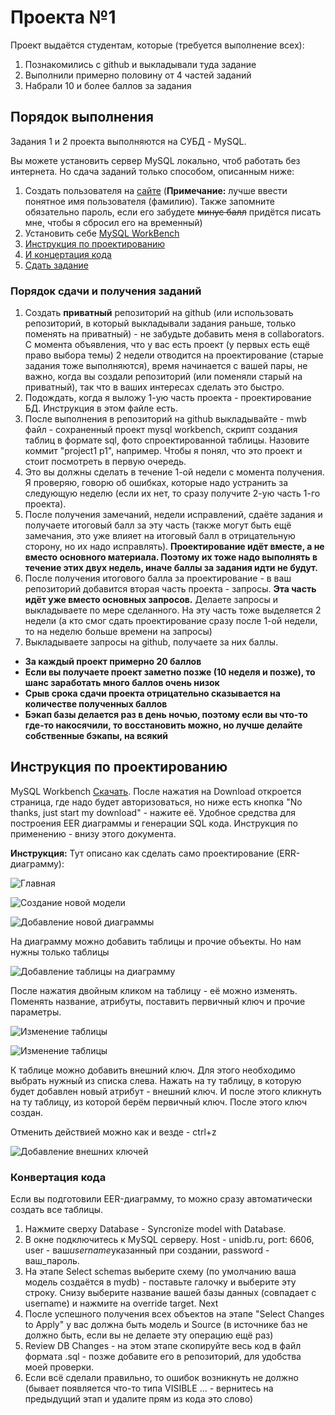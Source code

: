 # Проекта №1

Проект выдаётся студентам, которые (требуется выполнение всех):

1. Познакомились с github и выкладывали туда задание
2. Выполнили примерно половину от 4 частей заданий
3. Набрали 10 и более баллов за задания

## Порядок выполнения

Задания 1 и 2 проекта выполняются на СУБД - MySQL.

Вы можете установить сервер MySQL локально, чтоб работать без интернета. Но сдача заданий только способом, описанным ниже:

1. Создать пользователя на [сайте](https://unidb.ru/#/) (**Примечание:** лучше ввести понятное имя пользователя (фамилию). Также запомните обязательно пароль, если его забудете ~~минус балл~~ придётся писать мне, чтобы я сбросил его на временный)
2. Установить себе [MySQL WorkBench](https://dev.mysql.com/downloads/workbench/)
3. [Инструкция по проектированию](#инструкция-по-проектированию)
4. [И концертация кода](#конвертация-кода)
5. [Сдать задание](#порядок-сдачи-и-получения-заданий)

### Порядок сдачи и получения заданий

1. Создать **приватный** репозиторий на github (или использовать репозиторий, в который выкладывали задания раньше, только поменять на приватный) - не забудьте добавить меня в collaborators. С момента объявления, что у вас есть проект (у первых есть ещё право выбора темы) 2 недели отводится на проектирование (старые задания тоже выполняются), время начинается с вашей пары, не важно, когда вы создали репозиторий (или поменяли старый на приватный), так что в ваших интересах сделать это быстро.
2. Подождать, когда я выложу 1-ую часть проекта - проектирование БД. Инструкция в этом файле есть.
3. После выполнения в репозиторий на github выкладывайте - mwb файл - сохраненный проект mysql workbench, скрипт создания таблиц в формате sql, фото спроектированной таблицы. Назовите коммит "project1 p1", например. Чтобы я понял, что это проект и стоит посмотреть в первую очередь.
4. Это вы должны сделать в течение 1-ой недели с момента получения. Я проверяю, говорю об ошибках, которые надо устранить за следующую неделю (если их нет, то сразу получите 2-ую часть 1-го проекта).
5. После получения замечаний, недели исправлений, сдаёте задания и получаете итоговый балл за эту часть (также могут быть ещё замечания, это уже влияет на итоговый балл в отрицательную сторону, но их надо исправлять). **Проектирование идёт вместе, а не вместо основного материала. Поэтому их тоже надо выполнять в течение этих двух недель, иначе баллы за задания идти не будут.**
6. После получения итогового балла за проектирование - в ваш репозиторий добавится вторая часть проекта - запросы. **Эта часть идёт уже вместо основных запросов.** Делаете запросы и выкладываете по мере сделанного. На эту часть тоже выделяется 2 недели (а кто смог сдать проектирование сразу после 1-ой недели, то на неделю больше времени на запросы)
7. Выкладываете запросы на github, получаете за них баллы.

- **За каждый проект примерно 20 баллов**
- **Если вы получаете проект заметно позже (10 неделя и позже), то шанс заработать много баллов очень низок**
- **Срыв срока сдачи проекта отрицательно сказывается на количестве полученных баллов**
- **Бэкап базы делается раз в день ночью, поэтому если вы что-то где-то накосячили, то восстановить можно, но лучше делайте собственные бэкапы, на всякий**

## Инструкция по проектированию

MySQL Workbench [Скачать](https://dev.mysql.com/downloads/workbench/). После нажатия на Download откроется страница, где надо будет авторизоваться, но ниже есть кнопка "No thanks, just start my download" - нажите её. Удобное средства для построения EER диаграммы и генерации SQL кода. Инструкция по применению - внизу этого документа.

**Инструкция:**
Тут описано как сделать само проектирование (ERR-диаграмму):

![Главная](http://pics.sl/42a/efd/db42a528.png)

![Создание новой модели](http://pics.sl/07f/514/45148768.png)

![Добавление новой диаграммы](http://pics.sl/44b/bf9/83bf9abe.png)

На диаграмму можно добавить таблицы и прочие объекты. Но нам нужны только таблицы

![Добавление таблицы на диаграмму](http://pics.sl/27f/e9d/5b92f37e.png)

После нажатия двойным кликом на таблицу - её можно изменять. Поменять название, атрибуты, поставить первичный ключ и прочие параметры.

![Изменение таблицы](http://pics.sl/5c1/58d/dba21ee7.png)

![Изменение таблицы](http://pics.sl/d74/3aa/ea538b2a.png)

К таблице можно добавить внешний ключ.
Для этого необходимо выбрать нужный из списка слева. Нажать на ту таблицу, в которую будет добавлен новый атрибут - внешний ключ.
И после этого кликнуть на ту таблицу, из которой берём первичный ключ.
После этого ключ создан.

Отменить действией можно как и везде - ctrl+z

![Добавление внешних ключей](http://pics.sl/e6e/e84/5e6e84fc.png)

### Конвертация кода

Если вы подготовили EER-диаграмму, то можно сразу автоматически создать все таблицы.

1. Нажмите сверху Database - Syncronize model with Database.
2. В окне подключитесь к MySQL серверу. Host - unidb.ru, port: 6606, user - ваш*username*указанный при создании, password - ваш_пароль.
3. На этапе Select schemas выберите схему (по умолчанию ваша модель создаётся в mydb) - поставьте галочку и выберите эту строку. Снизу выберите название вашей базы данных (совпадает с username) и нажмите на override target. Next
4. После успешного получения всех объектов на этапе "Select Changes to Apply" у вас должна быть модель и Source (в источнике баз не должно быть, если вы не делаете эту операцию ещё раз)
5. Review DB Changes - на этом этапе скопируйте весь код в файл формата .sql - позже добавите его в репозиторий, для удобства моей проверки.
6. Если всё сделали правильно, то ошибок возникнуть не должно (бывает появляется что-то типа VISIBLE ... - вернитесь на предыдущий этап и удалите прям из кода это слово)
